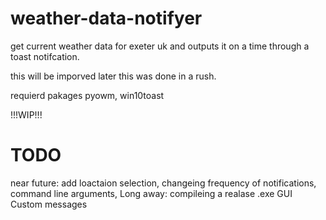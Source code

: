 # weather-data-notifyer
get current weather data for exeter uk and outputs it on a time through a toast notifcation.

this will be imporved later this was done in a rush.

requierd pakages pyowm, win10toast 

!!!WIP!!!

# TODO
near future:
add loactaion selection, changeing frequency of notifications, command line arguments, 
Long away:
compileing a realase .exe 
GUI
Custom messages
